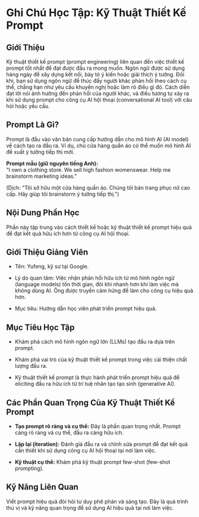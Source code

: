 # Ghi Chú Học Tập: Kỹ Thuật Thiết Kế Prompt

## Giới Thiệu

Kỹ thuật thiết kế prompt (prompt engineering) liên quan đến việc thiết kế prompt tốt nhất để đạt được đầu ra mong muốn. Ngôn ngữ được sử dụng hàng ngày để xây dựng kết nối, bày tỏ ý kiến hoặc giải thích ý tưởng. Đôi khi, bạn sử dụng ngôn ngữ để thúc đẩy người khác phản hồi theo cách cụ thể, chẳng hạn như yêu cầu khuyến nghị hoặc làm rõ điều gì đó. Cách diễn đạt lời nói ảnh hưởng đến phản hồi của người khác, và điều tương tự xảy ra khi sử dụng prompt cho công cụ AI hội thoại (conversational AI tool) với câu hỏi hoặc yêu cầu.

## Prompt Là Gì?

Prompt là đầu vào văn bản cung cấp hướng dẫn cho mô hình AI (AI model) về cách tạo ra đầu ra. Ví dụ, chủ cửa hàng quần áo có thể muốn mô hình AI đề xuất ý tưởng tiếp thị mới.

**Prompt mẫu (giữ nguyên tiếng Anh):**  
"I own a clothing store. We sell high fashion womenswear. Help me brainstorm marketing ideas."

(Dịch: "Tôi sở hữu một cửa hàng quần áo. Chúng tôi bán trang phục nữ cao cấp. Hãy giúp tôi brainstorm ý tưởng tiếp thị.")

## Nội Dung Phần Học

Phần này tập trung vào cách thiết kế hoặc kỹ thuật thiết kế prompt hiệu quả để đạt kết quả hữu ích hơn từ công cụ AI hội thoại.

## Giới Thiệu Giảng Viên

- Tên: Yufeng, kỹ sư tại Google.
    
- Lý do quan tâm: Việc nhận phản hồi hữu ích từ mô hình ngôn ngữ (language models) tốn thời gian, đôi khi nhanh hơn khi làm việc mà không dùng AI. Ông được truyền cảm hứng để làm cho công cụ hiệu quả hơn.
    
- Mục tiêu: Hướng dẫn học viên phát triển prompt hiệu quả.
    

## Mục Tiêu Học Tập

- Khám phá cách mô hình ngôn ngữ lớn (LLMs) tạo đầu ra dựa trên prompt.
    
- Khám phá vai trò của kỹ thuật thiết kế prompt trong việc cải thiện chất lượng đầu ra.
    
- Kỹ thuật thiết kế prompt là thực hành phát triển prompt hiệu quả để eliciting đầu ra hữu ích từ trí tuệ nhân tạo tạo sinh (generative AI).
    

## Các Phần Quan Trọng Của Kỹ Thuật Thiết Kế Prompt

- **Tạo prompt rõ ràng và cụ thể:** Đây là phần quan trọng nhất. Prompt càng rõ ràng và cụ thể, đầu ra càng hữu ích.
    
- **Lặp lại (iteration):** Đánh giá đầu ra và chỉnh sửa prompt để đạt kết quả cần thiết khi sử dụng công cụ AI hội thoại tại nơi làm việc.
    
- **Kỹ thuật cụ thể:** Khám phá kỹ thuật prompt few-shot (few-shot prompting).
    

## Kỹ Năng Liên Quan

Viết prompt hiệu quả đòi hỏi tư duy phê phán và sáng tạo. Đây là quá trình thú vị và kỹ năng quan trọng để sử dụng AI hiệu quả tại nơi làm việc.